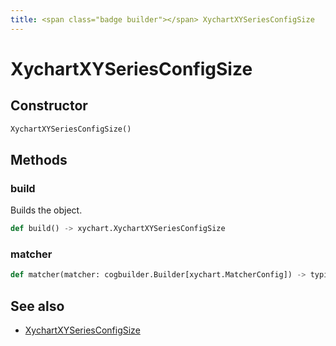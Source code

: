 ```yaml
---
title: <span class="badge builder"></span> XychartXYSeriesConfigSize
---
```

# <span class="badge builder"></span> XychartXYSeriesConfigSize

## Constructor

```python
XychartXYSeriesConfigSize()
```
## Methods

### <span class="badge object-method"></span> build

Builds the object.

```python
def build() -> xychart.XychartXYSeriesConfigSize
```

### <span class="badge object-method"></span> matcher

```python
def matcher(matcher: cogbuilder.Builder[xychart.MatcherConfig]) -> typing.Self
```

## See also

 * <span class="badge object-type-class"></span> [XychartXYSeriesConfigSize](./object-XychartXYSeriesConfigSize.md)
